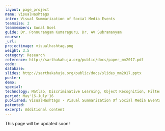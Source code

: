```yaml
---
layout: page_project
name: VisualHashtags
intro: Visual Summarization of Social Media Events
teamsize: 2
teammembers: Sonal Goel
guide: Dr. Ponnurangam Kumaraguru, Dr. AV Subramanyam
course: 
_url: 
projectimage: visualhashtag.png
weight: 3.5
category: Research
reference: http://sarthakahuja.org/public/docs/paper_mm2017.pdf
code: 
database: 
slides: http://sarthakahuja.org/public/docs/slides_mm2017.pptx
poster: 
demo: 
special: 
technology: Matlab, Discriminative Learning, Object Recognition, Filtering Social Media Datasets
period: May'16-July'16
published: VisualHashtags - Visual Summarization Of Social Media Events Using Mid-Level Visual Elements (ACM MM 2017)
patented:
excerpt: Additional content
---
```

This page will be updated soon!